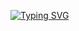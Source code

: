 [![Typing SVG](https://readme-typing-svg.herokuapp.com?color=000000&lines=WELCOME+ECLIPSE+FB+HACKING+TOOLS)](https://git.io/typing-svg)
